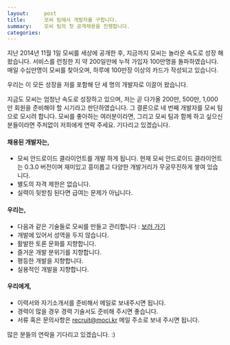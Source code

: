 ```yaml
---
layout:     post
title:      모씨 팀에서 개발자를 구합니다.
summary:    모씨 팀의 첫 공개채용을 진행합니다.
categories:
---
```

지난 2014년 11월 1일 모씨를 세상에 공개한 후, 지금까지 모씨는 놀라운 속도로 성장 해 왔습니다. 서비스를 런칭한 지 약 200일만에 누적 가입자 100만명을 돌파하였습니다. 매일 수십만명이 모씨를 찾아오며, 하루에 100만장 이상의 카드가 작성되고 있습니다.

우리는 이 모든 성장을 저를 포함해 단 세 명의 개발자로 이끌어 왔습니다.

지금도 모씨는 엄청난 속도로 성장하고 있으며, 저는 곧 다가올 200만, 500만, 1,000만 회원을 준비해야 할 시기라고 판단하였습니다. 그 결론으로 네 번째 개발자를 모씨 팀으로 모시려 합니다. 모씨를 좋아하는 여러분이라면, 그리고 모씨 팀과 함께 하고 싶으신 분들이라면 주저없이 저희에게 연락 주세요. 기다리고 있겠습니다.

#### 채용된 개발자는,
* 모씨 안드로이드 클라이언트를 개발 하게 됩니다. 현재 모씨 안드로이드 클라이언트는 0.3.0 버전이며 재미있고 흥미롭고 다양한 개발거리가 무궁무진하게 쌓여 있습니다.
* 별도의 자격 제한은 없습니다.
* 실력이 뒷받침 된다면 급여는 문제가 아닙니다.

#### 우리는,
* 다음과 같은 기술들로 모씨를 만들고 관리합니다 : [보러 가기](http://stackshare.io/nrise/moci/details)
* 개발에 있어서 성역을 두지 않습니다.
* 활발한 토론 문화를 지향합니다.
* 즐거운 개발 분위기를 지향합니다.
* 평등한 개발을 지향합니다.
* 실용적인 개발을 지향합니다.

#### 우리에게, 
* 이력서와 자기소개서를 준비해서 메일로 보내주시면 됩니다.
* 경력이 많을 경우 경력 기술서도 준비해 주시면 좋습니다.
* 서류 혹은 문의사항은 [recruit@moci.kr](mailto:recruit@moci.kr) 메일 주소로 보내 주시면 됩니다.

많은 분들의 연락을 기다리고 있겠습니다. :)